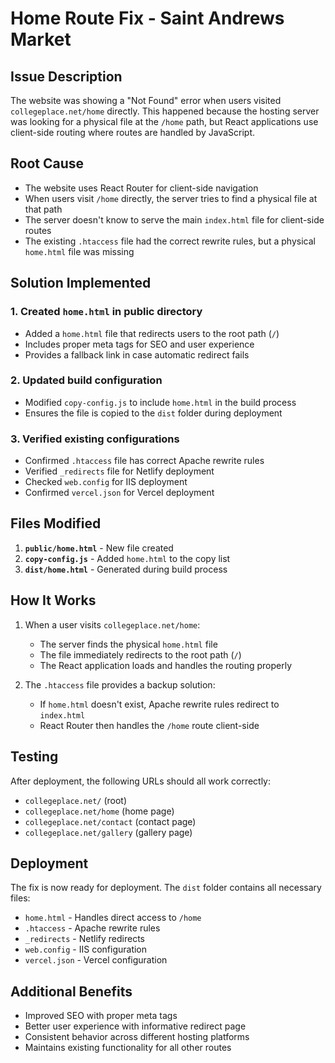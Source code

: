 # Home Route Fix - Saint Andrews Market

## Issue Description
The website was showing a "Not Found" error when users visited `collegeplace.net/home` directly. This happened because the hosting server was looking for a physical file at the `/home` path, but React applications use client-side routing where routes are handled by JavaScript.

## Root Cause
- The website uses React Router for client-side navigation
- When users visit `/home` directly, the server tries to find a physical file at that path
- The server doesn't know to serve the main `index.html` file for client-side routes
- The existing `.htaccess` file had the correct rewrite rules, but a physical `home.html` file was missing

## Solution Implemented

### 1. Created `home.html` in public directory
- Added a `home.html` file that redirects users to the root path (`/`)
- Includes proper meta tags for SEO and user experience
- Provides a fallback link in case automatic redirect fails

### 2. Updated build configuration
- Modified `copy-config.js` to include `home.html` in the build process
- Ensures the file is copied to the `dist` folder during deployment

### 3. Verified existing configurations
- Confirmed `.htaccess` file has correct Apache rewrite rules
- Verified `_redirects` file for Netlify deployment
- Checked `web.config` for IIS deployment
- Confirmed `vercel.json` for Vercel deployment

## Files Modified

1. **`public/home.html`** - New file created
2. **`copy-config.js`** - Added `home.html` to the copy list
3. **`dist/home.html`** - Generated during build process

## How It Works

1. When a user visits `collegeplace.net/home`:
   - The server finds the physical `home.html` file
   - The file immediately redirects to the root path (`/`)
   - The React application loads and handles the routing properly

2. The `.htaccess` file provides a backup solution:
   - If `home.html` doesn't exist, Apache rewrite rules redirect to `index.html`
   - React Router then handles the `/home` route client-side

## Testing
After deployment, the following URLs should all work correctly:
- `collegeplace.net/` (root)
- `collegeplace.net/home` (home page)
- `collegeplace.net/contact` (contact page)
- `collegeplace.net/gallery` (gallery page)

## Deployment
The fix is now ready for deployment. The `dist` folder contains all necessary files:
- `home.html` - Handles direct access to `/home`
- `.htaccess` - Apache rewrite rules
- `_redirects` - Netlify redirects
- `web.config` - IIS configuration
- `vercel.json` - Vercel configuration

## Additional Benefits
- Improved SEO with proper meta tags
- Better user experience with informative redirect page
- Consistent behavior across different hosting platforms
- Maintains existing functionality for all other routes 